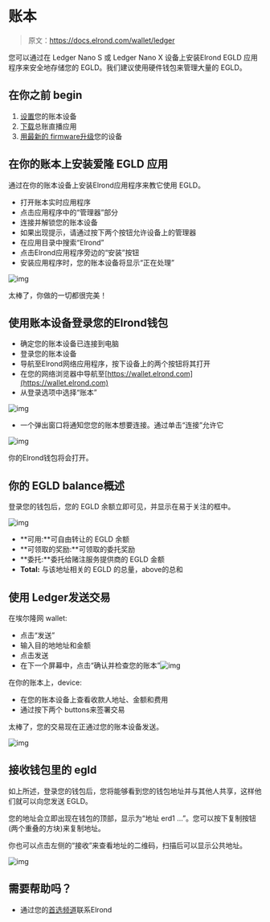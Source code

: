 # 账本

> 原文：<https://docs.elrond.com/wallet/ledger>

 您可以通过在 Ledger Nano S 或 Ledger Nano X 设备上安装Elrond EGLD 应用程序来安全地存储您的 EGLD。我们建议使用硬件钱包来管理大量的 EGLD。

## 在你之前 begin‌

1.  [设置](https://support.ledger.com/hc/en-us/articles/360000613793)您的账本设备
2.  [下载](https://www.ledger.com/ledger-live/download)总账直播应用
3.  [用最新的 firmware‌升级](https://support.ledger.com/hc/en-us/articles/360002731113)您的设备

## **在你的账本上安装爱隆 EGLD 应用** ‌

通过在你的账本设备上安装Elrond应用程序来教它使用 EGLD。‌

*   打开账本实时应用程序
*   点击应用程序中的“管理器”部分
*   连接并解锁您的账本设备
*   如果出现提示，请通过按下两个按钮允许设备上的管理器
*   在应用目录中搜索“Elrond”
*   点击Elrond应用程序旁边的“安装”按钮
*   安装应用程序时，您的账本设备将显示“正在处理”

![img](img/29fdfa4f47b35900ec17842f4d2954cc.png)

太棒了，你做的一切都很完美！

## 使用账本设备登录您的Elrond钱包

*   确定您的账本设备已连接到电脑
*   登录您的账本设备
*   导航至Elrond网络应用程序，按下设备上的两个按钮将其打开
*   在您的网络浏览器中导航至[https://wallet.elrond.com](https://wallet.elrond.com)
*   从登录选项中选择“账本”

![img](img/55cb6c9efc8e9f0c445fd0b5bd03ac6c.png)

*   一个弹出窗口将通知您您的账本想要连接。通过单击“连接”允许它

![img](img/62d359bbf2b9cb8ee102014df33e5bbe.png)

你的Elrond钱包将会打开。‌

## 你的 EGLD balance‌概述

登录您的钱包后，您的 EGLD 余额立即可见，并显示在易于关注的框中。

![img](img/3286f489ad7fb9fa239cf97f55c54ebb.png)

*   **可用:**可自由转让的 EGLD 余额
*   **可领取的奖励:**可领取的委托奖励
*   **委托:**委托给赌注服务提供商的 EGLD 金额
*   **Total:** 与该地址相关的 EGLD 的总量，above‌的总和

## 使用 Ledger‌发送交易

在埃尔隆网 wallet:‌

*   点击“发送”
*   输入目的地地址和金额
*   点击发送
*   在下一个屏幕中，点击“确认并检查您的账本”![img](img/e9157a58a4358ff9c04f7203725a0e84.png)

在你的账本上，device:‌

*   在您的账本设备上查看收款人地址、金额和费用
*   通过按下两个 buttons‌来签署交易

太棒了，您的交易现在正通过您的账本设备发送。

![img](img/4e62988617f301b994671d9b278c623b.png)

## **接收钱包里的 egld**‌

如上所述，登录您的钱包后，您将能够看到您的钱包地址并与其他人共享，这样他们就可以向您发送 EGLD。‌

您的地址会立即出现在钱包的顶部，显示为“地址 erd1 ...”。您可以按下复制按钮(两个重叠的方块)来复制地址。‌

你也可以点击左侧的“接收”来查看地址的二维码，扫描后可以显示公共地址。

![img](img/64536482e55644496f6d678d878f678d.png)

## **需要帮助吗？** ‌

*   通过您的[首选频道](https://linktr.ee/Elrond)联系Elrond